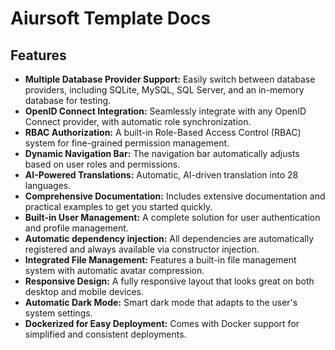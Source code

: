 # Aiursoft Template Docs

## Features

* **Multiple Database Provider Support:** Easily switch between database providers, including SQLite, MySQL, SQL Server, and an in-memory database for testing.
* **OpenID Connect Integration:** Seamlessly integrate with any OpenID Connect provider, with automatic role synchronization.
* **RBAC Authorization:** A built-in Role-Based Access Control (RBAC) system for fine-grained permission management.
* **Dynamic Navigation Bar:** The navigation bar automatically adjusts based on user roles and permissions.
* **AI-Powered Translations:** Automatic, AI-driven translation into 28 languages.
* **Comprehensive Documentation:** Includes extensive documentation and practical examples to get you started quickly.
* **Built-in User Management:** A complete solution for user authentication and profile management.
* **Automatic dependency injection:** All dependencies are automatically registered and always available via constructor injection.
* **Integrated File Management:** Features a built-in file management system with automatic avatar compression.
* **Responsive Design:** A fully responsive layout that looks great on both desktop and mobile devices.
* **Automatic Dark Mode:** Smart dark mode that adapts to the user's system settings.
* **Dockerized for Easy Deployment:** Comes with Docker support for simplified and consistent deployments.
